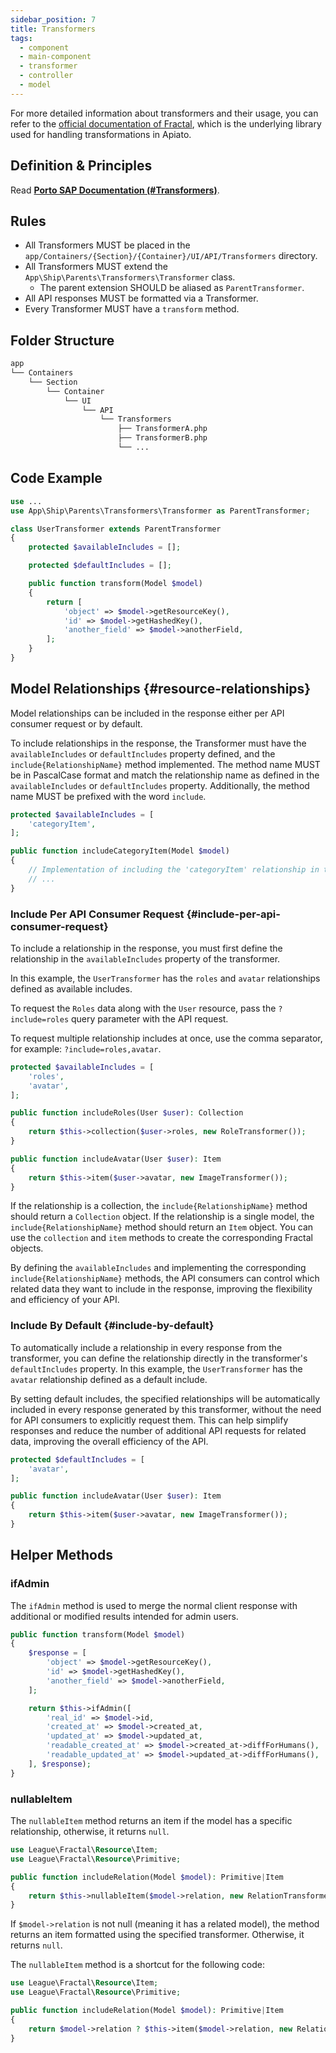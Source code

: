 ```yaml
---
sidebar_position: 7
title: Transformers
tags:
  - component
  - main-component
  - transformer
  - controller
  - model
---
```


For more detailed information about transformers and their usage,
you can refer to the [official documentation of Fractal](https://fractal.thephpleague.com/transformers/),
which is the underlying library used for handling transformations in Apiato.

## Definition & Principles

Read [**Porto SAP Documentation (#Transformers)**](https://github.com/Mahmoudz/Porto#definitions--principles).

## Rules

- All Transformers MUST be placed in the `app/Containers/{Section}/{Container}/UI/API/Transformers` directory.
- All Transformers MUST extend the `App\Ship\Parents\Transformers\Transformer` class.
  - The parent extension SHOULD be aliased as `ParentTransformer`.
- All API responses MUST be formatted via a Transformer.
- Every Transformer MUST have a `transform` method.

## Folder Structure

```markdown
app
└── Containers
    └── Section
        └── Container
            └── UI
                └── API
                    └── Transformers
                        ├── TransformerA.php
                        ├── TransformerB.php
                        └── ...
```

## Code Example

```php
use ...
use App\Ship\Parents\Transformers\Transformer as ParentTransformer;

class UserTransformer extends ParentTransformer
{
    protected $availableIncludes = [];

    protected $defaultIncludes = [];

    public function transform(Model $model)
    {
        return [
            'object' => $model->getResourceKey(),
            'id' => $model->getHashedKey(),
            'another_field' => $model->anotherField,
        ];
    }
}
```

## Model Relationships {#resource-relationships}

Model relationships can be included in the response either per API consumer request or by default.

To include relationships in the response,
the Transformer must have the `availableIncludes` or `defaultIncludes` property defined,
and the `include{RelationshipName}` method implemented.
The method name MUST be in PascalCase format
and match the relationship name as defined in the `availableIncludes` or `defaultIncludes` property.
Additionally, the method name MUST be prefixed with the word `include`.

```php
protected $availableIncludes = [
    'categoryItem',
];

public function includeCategoryItem(Model $model)
{
    // Implementation of including the 'categoryItem' relationship in the response
    // ...
}
```

### Include Per API Consumer Request {#include-per-api-consumer-request}

To include a relationship in the response,
you must first define the relationship in the `availableIncludes` property of the transformer.

In this example, the `UserTransformer` has the `roles` and `avatar` relationships defined as available includes.

To request the `Roles` data along with the `User` resource,
pass the `?include=roles` query parameter with the API request.

To request multiple relationship includes at once, use the comma separator, for example: `?include=roles,avatar`.

```php
protected $availableIncludes = [
    'roles',
    'avatar',
];

public function includeRoles(User $user): Collection
{
    return $this->collection($user->roles, new RoleTransformer());
}

public function includeAvatar(User $user): Item
{
    return $this->item($user->avatar, new ImageTransformer());
}
```
If the relationship is a collection, the `include{RelationshipName}` method should return a `Collection` object.
If the relationship is a single model, the `include{RelationshipName}` method should return an `Item` object.
You can use the `collection` and `item` methods to create the corresponding Fractal objects.

By defining the `availableIncludes` and implementing the corresponding `include{RelationshipName}` methods,
the API consumers can control which related data they want to include in the response,
improving the flexibility and efficiency of your API.

### Include By Default {#include-by-default}

To automatically include a relationship in every response from the transformer,
you can define the relationship directly in the transformer's `defaultIncludes` property.
In this example, the `UserTransformer` has the `avatar` relationship defined as a default include.

By setting default includes,
the specified relationships will be automatically included in every response generated by this transformer,
without the need for API consumers to explicitly request them.
This can help simplify responses and reduce the number of additional API requests for related data,
improving the overall efficiency of the API.

```php
protected $defaultIncludes = [
    'avatar',
];

public function includeAvatar(User $user): Item
{
    return $this->item($user->avatar, new ImageTransformer());
}
```

## Helper Methods

### ifAdmin

The `ifAdmin` method is used
to merge the normal client response with additional or modified results intended for admin users.

```php
public function transform(Model $model)
{
    $response = [
        'object' => $model->getResourceKey(),
        'id' => $model->getHashedKey(),
        'another_field' => $model->anotherField,
    ];

    return $this->ifAdmin([
        'real_id' => $model->id,
        'created_at' => $model->created_at,
        'updated_at' => $model->updated_at,
        'readable_created_at' => $model->created_at->diffForHumans(),
        'readable_updated_at' => $model->updated_at->diffForHumans(),
    ], $response);
}
```

### nullableItem

The `nullableItem` method returns an item if the model has a specific relationship, otherwise, it returns `null`.

```php
use League\Fractal\Resource\Item;
use League\Fractal\Resource\Primitive;

public function includeRelation(Model $model): Primitive|Item
{
    return $this->nullableItem($model->relation, new RelationTransformer();
}
```

If `$model->relation` is not null (meaning it has a related model),
the method returns an item formatted using the specified transformer.
Otherwise, it returns `null`.

The `nullableItem` method is a shortcut for the following code:

```php
use League\Fractal\Resource\Item;
use League\Fractal\Resource\Primitive;

public function includeRelation(Model $model): Primitive|Item
{
    return $model->relation ? $this->item($model->relation, new RelationTransformer()) : $this->primitive(null)
}
```

